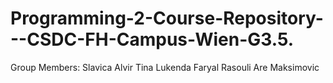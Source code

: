 # Programming-2-Course-Repository---CSDC-FH-Campus-Wien-G3.5.


Group Members: 
Slavica Alvir
Tina Lukenda
Faryal Rasouli 
Are Maksimovic
